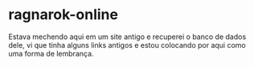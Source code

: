 # ragnarok-online

Estava mechendo aqui em um site antigo e recuperei o banco de dados dele, vi que tinha alguns links antigos e estou colocando por aqui como uma forma de lembrança.
